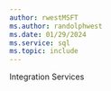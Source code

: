 ```yaml
---
author: rwestMSFT
ms.author: randolphwest
ms.date: 01/29/2024
ms.service: sql
ms.topic: include
---
```

 Integration Services 
